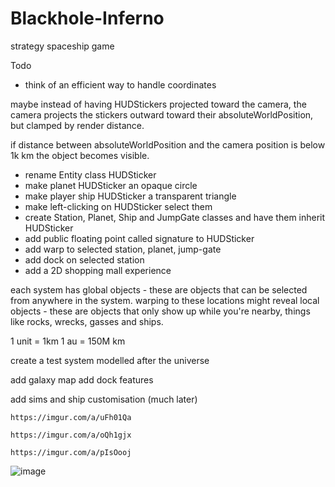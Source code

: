 # Blackhole-Inferno
strategy spaceship game

Todo
* think of an efficient way to handle coordinates

maybe instead of having HUDStickers projected toward the camera, the camera projects the stickers outward toward their absoluteWorldPosition, but clamped by render distance.

if distance between absoluteWorldPosition and the camera position is below 1k km the object becomes visible.

* rename Entity class HUDSticker
* make planet HUDSticker an opaque circle
* make player ship HUDSticker a transparent triangle
* make left-clicking on HUDSticker select them
* create Station, Planet, Ship and JumpGate classes and have them inherit HUDSticker
* add public floating point called signature to HUDSticker
* add warp to selected station, planet, jump-gate
* add dock on selected station
* add a 2D shopping mall experience


each system has global objects - these are objects that can be selected from anywhere in the system. warping to these locations might reveal local objects - these are objects that only show up while you're nearby, things like rocks, wrecks, gasses and ships.

1 unit = 1km
1 au = 150M km

create a test system modelled after the universe

add galaxy map
add dock features

add sims and ship customisation (much later)


```https://imgur.com/a/uFh01Qa```

```https://imgur.com/a/oQh1gjx```

```https://imgur.com/a/pIsOooj```

![image](https://github.com/ThimbleFire/Blackhole-Inferno/assets/14812476/a520caf6-19de-4b69-a858-b3cf640d2506)


